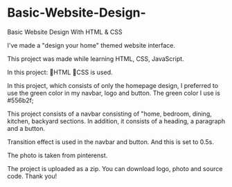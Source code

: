 # Basic-Website-Design-
Basic Website Design With HTML &amp; CSS

I've made a "design your home" themed website interface.
 
This project was made while learning HTML, CSS, JavaScript. 

In this project:
🔶HTML
🔶CSS 
is used.

In this project, which consists of only the homepage design, I preferred to use the green color in my navbar, logo and button. 
The green color I use is #556b2f;

This project consists of a navbar consisting of "home, bedroom, dining, kitchen, backyard sections.
In addition, it consists of a heading, a paragraph and a button.

Transition effect is used in the navbar and button. And this is set to 0.5s.

The photo is taken from pinterenst.

The project is uploaded as a zip. You can download logo, photo and source code. Thank you!





